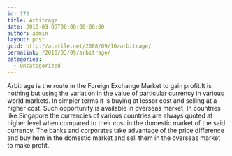 ```yaml
---
id: 172
title: Arbitrage
date: 2010-03-09T00:00:00+00:00
author: admin
layout: post
guid: http://acetile.net/2008/09/16/arbitrage/
permalink: /2010/03/09/arbitrage/
categories:
  - Uncategorized
---
```

Arbitrage is the route in the Foreign Exchange Market to gain profit.It is nothing but using the variation in the value of particular currency in various world markets. In simpler terms it is buying at lessor cost and selling at a higher cost. Such opportunity is available in overseas market. In countries like Singapore the currencies of various countries are always quoted at higher level when compared to their cost in the domestic market of the said currency. The banks and corporates take advantage of the price difference and buy hem in the domestic market and sell them in the overseas market to make profit.